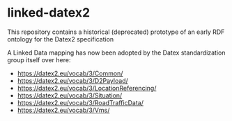 # linked-datex2
This repository contains a historical (deprecated) prototype of an early RDF ontology for the Datex2 specification

A Linked Data mapping has now been adopted by the Datex standardization group itself over here:

 * https://datex2.eu/vocab/3/Common/ 
 * https://datex2.eu/vocab/3/D2Payload/ 
 * https://datex2.eu/vocab/3/LocationReferencing/ 
 * https://datex2.eu/vocab/3/Situation/ 
 * https://datex2.eu/vocab/3/RoadTrafficData/ 
 * https://datex2.eu/vocab/3/Vms/ 
